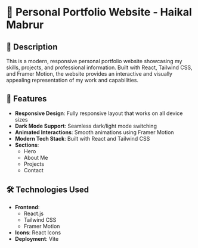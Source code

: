 # 🚀 Personal Portfolio Website - Haikal Mabrur

## 📝 Description

This is a modern, responsive personal portfolio website showcasing my skills, projects, and professional information. Built with React, Tailwind CSS, and Framer Motion, the website provides an interactive and visually appealing representation of my work and capabilities.

## 🌟 Features

- **Responsive Design**: Fully responsive layout that works on all device sizes
- **Dark Mode Support**: Seamless dark/light mode switching
- **Animated Interactions**: Smooth animations using Framer Motion
- **Modern Tech Stack**: Built with React and Tailwind CSS
- **Sections**:
  - Hero
  - About Me
  - Projects
  - Contact

## 🛠 Technologies Used

- **Frontend**:
  - React.js
  - Tailwind CSS
  - Framer Motion
- **Icons**: React Icons
- **Deployment**: Vite